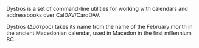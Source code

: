 Dystros is a set of command-line utilities for working with calendars and
addressbooks over CalDAV/CardDAV.

Dystros (Δύστρος) takes its name from the name of the February month in the ancient
Macedonian calendar, used in Macedon in the first millennium BC.
